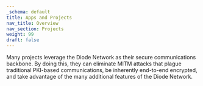 ```yaml
---
_schema: default
title: Apps and Projects
nav_title: Overview
nav_section: Projects
weight: 99
draft: false
---
```

Many projects leverage the Diode Network as their secure communications backbone. By doing this, they can eliminate MITM attacks that plague traditional PKI-based communications, be inherently end-to-end encrypted, and take advantage of the many additional features of the Diode Network.